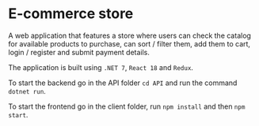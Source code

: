 # E-commerce store

A web application that features a store where users can check the catalog for available products to purchase, can sort / filter them, add them to cart, login / register and submit payment details.

The application is built using ```.NET 7```, ```React 18``` and ```Redux```.

To start the backend go in the API folder ```cd API``` and run the command ```dotnet run```.

To start the frontend go in the client folder, run ```npm install``` and then ```npm start```.

